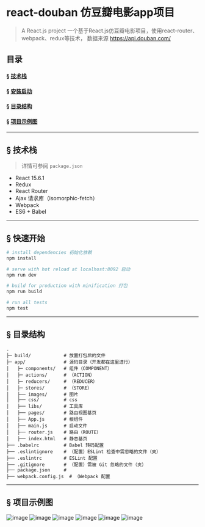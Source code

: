 # react-douban 仿豆瓣电影app项目

> A React.js project
> 一个基于React.js仿豆瓣电影项目，使用react-router、webpack、redux等技术， 数据来源 https://api.douban.com/

## 目录
#### &sect; [技术栈](#features)
#### &sect; [安装启动](#getting-started)
#### &sect; [目录结构](#architecture)
#### &sect; [项目示例图](#projectimg)

****

## <a name="features">&sect; 技术栈</a>
> 详情可参阅 `package.json`

* React 15.6.1
* Redux
* React Router
* Ajax 请求库（isomorphic-fetch）
* Webpack
* ES6 + Babel

***

## <a name="getting-started">&sect; 快速开始</a>

``` bash
# install dependencies 初始化依赖
npm install

# serve with hot reload at localhost:8092 启动
npm run dev

# build for production with minification 打包
npm run build

# run all tests
npm test
```

***

## <a name="architecture">&sect; 目录结构</a>
```
.
├─ build/            # 放置打包后的文件
├─ app/              # 源码目录（开发都在这里进行）
│   ├─ components/   # 组件（COMPONENT）
│   ├─ actions/      # （ACTION）
│   ├─ reducers/     # （REDUCER）
│   ├─ stores/       # （STORE）
│   ├── images/      # 图片
│   ├── css/         # css
│   ├── libs/        # 工具库
│   ├── pages/       # 路由视图基页
│   ├── App.js       # 根组件
│   ├── main.js      # 启动文件
│   ├── router.js    # 路由（ROUTE）
│   ├── index.html   # 静态基页
├── .babelrc         # Babel 转码配置
├── .eslintignore    # （配置）ESLint 检查中需忽略的文件（夹）
├── .eslintrc        # ESLint 配置
├── .gitignore       # （配置）需被 Git 忽略的文件（夹）
├── package.json     #
├── webpack.config.js  # （Webpack 配置
```

***

## <a name="projectimg">&sect; 项目示例图</a>
![image](https://github.com/chenshaomei/react-douban/raw/master/screenImgs/1.png)
![image](https://github.com/chenshaomei/react-douban/raw/master/screenImgs/2.png)
![image](https://github.com/chenshaomei/react-douban/raw/master/screenImgs/3.png)
![image](https://github.com/chenshaomei/react-douban/raw/master/screenImgs/4.png)
![image](https://github.com/chenshaomei/react-douban/raw/master/screenImgs/5.png)
![image](https://github.com/chenshaomei/react-douban/raw/master/screenImgs/6.png)
